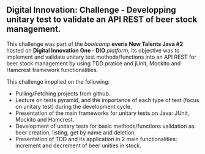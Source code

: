 <h2>Digital Innovation: Challenge - Developping unitary test to validate an API REST of beer stock management.</h2>

This challenge was part of the *bootcamp* **everis New Talents Java #2** hosted on **Digital Innovation One - DIO** *platform*, its objective was to implement and validate unitary test methods/functions into an API REST for beer stock management by using TDD pratice and jUnit, Mockito and Hamcrest framework functionalities.

This challenge impplied on the following:

* Pulling/Fetching projects from github. 
* Lecture on tests pyramid, and the importance of each type of test (focus on unitary test) during the development cycle.
* Presentation of the main frameworks for unitary tests on Java: JUnit, Mockito and Hamcrest. 
* Development of unitary tests for basic methods/functions validation as: beer creation, listing, get by name and deletion.
* Presentation of TDD and its application in 2 main functionalities: increment and decrement of beer unities in stock.
